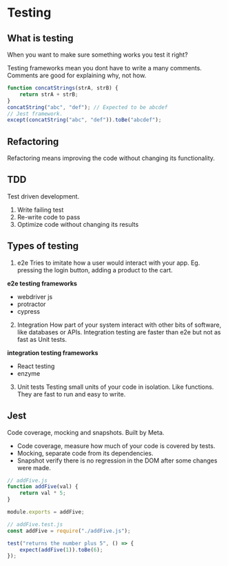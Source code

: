 # Testing

## What is testing

When you want to make sure something works you test it right?

Testing frameworks mean you dont have to write a many comments. Comments are good for explaining why, not how.

```js
function concatStrings(strA, strB) {
	return strA + strB;
}
concatString("abc", "def"); // Expected to be abcdef
// Jest framework.
except(concatString("abc", "def")).toBe("abcdef");
```

## Refactoring

Refactoring means improving the code without changing its functionality.

## TDD

Test driven development.

1. Write failing test
2. Re-write code to pass
3. Optimize code without changing its results

## Types of testing

1. e2e
   Tries to imitate how a user would interact with your app. Eg. pressing the login button, adding a product to the cart.

**e2e testing frameworks**

- webdriver js
- protractor
- cypress

2. Integration
   How part of your system interact with other bits of software, like databases or APIs.
   Integration testing are faster than e2e but not as fast as Unit tests.

**integration testing frameworks**

- React testing
- enzyme

3. Unit tests
   Testing small units of your code in isolation. Like functions. They are fast to run and easy to write.

## Jest

Code coverage, mocking and snapshots. Built by Meta.

- Code coverage, measure how much of your code is covered by tests.
- Mocking, separate code from its dependencies.
- Snapshot verify there is no regression in the DOM after some changes were made.

```js
// addFive.js
function addFive(val) {
	return val * 5;
}

module.exports = addFive;

// addFive.test.js
const addFive = require("./addFive.js");

test("returns the number plus 5", () => {
	expect(addFive(1)).toBe(6);
});
```
